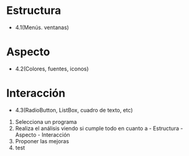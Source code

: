 # Estructura
- 4.1(Menús. ventanas)
# Aspecto
- 4.2(Colores, fuentes, iconos)
# Interacción
- 4.3(RadioButton, ListBox, cuadro de texto, etc)
1. Selecciona un programa
2. Realiza el análisis viendo si cumple todo en cuanto a
			- Estructura
			- Aspecto
			- Interacción
3. Proponer las mejoras
4. test